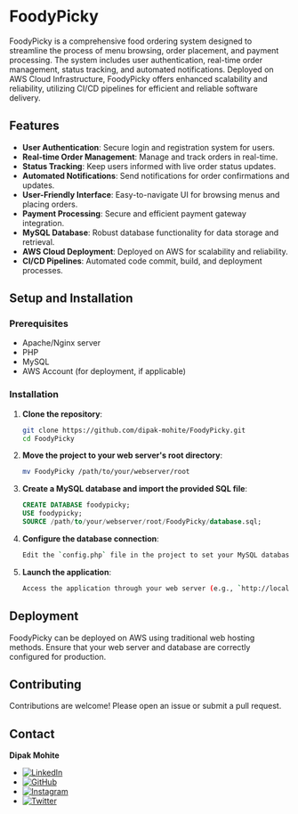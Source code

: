 # FoodyPicky

FoodyPicky is a comprehensive food ordering system designed to streamline the process of menu browsing, order placement, and payment processing. The system includes user authentication, real-time order management, status tracking, and automated notifications. Deployed on AWS Cloud Infrastructure, FoodyPicky offers enhanced scalability and reliability, utilizing CI/CD pipelines for efficient and reliable software delivery.

## Features

- **User Authentication**: Secure login and registration system for users.
- **Real-time Order Management**: Manage and track orders in real-time.
- **Status Tracking**: Keep users informed with live order status updates.
- **Automated Notifications**: Send notifications for order confirmations and updates.
- **User-Friendly Interface**: Easy-to-navigate UI for browsing menus and placing orders.
- **Payment Processing**: Secure and efficient payment gateway integration.
- **MySQL Database**: Robust database functionality for data storage and retrieval.
- **AWS Cloud Deployment**: Deployed on AWS for scalability and reliability.
- **CI/CD Pipelines**: Automated code commit, build, and deployment processes.

## Setup and Installation

### Prerequisites

- Apache/Nginx server
- PHP
- MySQL
- AWS Account (for deployment, if applicable)

### Installation

1. **Clone the repository**:

   ```bash
   git clone https://github.com/dipak-mohite/FoodyPicky.git
   cd FoodyPicky
   ```

2. **Move the project to your web server's root directory**:

   ```bash
   mv FoodyPicky /path/to/your/webserver/root
   ```

3. **Create a MySQL database and import the provided SQL file**:

   ```sql
   CREATE DATABASE foodypicky;
   USE foodypicky;
   SOURCE /path/to/your/webserver/root/FoodyPicky/database.sql;
   ```

4. **Configure the database connection**:

   ```bash
   Edit the `config.php` file in the project to set your MySQL database credentials.

6. **Launch the application**:

   ```bash
   Access the application through your web server (e.g., `http://localhost/FoodyPicky`).

## Deployment

FoodyPicky can be deployed on AWS using traditional web hosting methods. Ensure that your web server and database are correctly configured for production.

## Contributing

Contributions are welcome! Please open an issue or submit a pull request.

## Contact

**Dipak Mohite**

- [![LinkedIn](https://img.shields.io/badge/-LinkedIn-blue?style=flat&logo=LinkedIn)](https://www.linkedin.com/in/dipak-mohite/)
- [![GitHub](https://img.shields.io/badge/-GitHub-black?style=flat&logo=GitHub)](https://github.com/dipak-mohite)
- [![Instagram](https://img.shields.io/badge/-Instagram-E4405F?style=flat&logo=Instagram&logoColor=white)](https://www.instagram.com/dipakmohite01/)
- [![Twitter](https://img.shields.io/badge/-Twitter-1DA1F2?style=flat&logo=Twitter&logoColor=white)](https://x.com/dipakmohite01)
